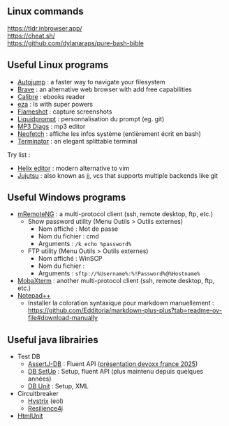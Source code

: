 ## Linux commands

https://tldr.inbrowser.app/ \
https://cheat.sh/ \
https://github.com/dylanaraps/pure-bash-bible

## Useful Linux programs

- [Autojump](https://github.com/wting/autojump) : a faster way to navigate your filesystem
- [Brave](https://brave.com/) : an alternative web browser with add free capabilities
- [Calibre](https://calibre-ebook.com/) : ebooks reader
- [eza](https://github.com/eza-community/eza) : ls with super powers
- [Flameshot](https://flameshot.org/docs/installation/installation-linux/) : capture screenshots
- [Liquidprompt](https://github.com/liquidprompt/liquidprompt) : personnalisation du prompt (eg. git)
- [MP3 Diags](https://mp3diags.sourceforge.net/) : mp3 editor
- [Neofetch](https://github.com/dylanaraps/neofetch) : affiche les infos système (entièrement écrit en bash)
- [Terminator](https://github.com/gnome-terminator/terminator) : an elegant splittable terminal

Try list :
- [Helix editor](https://helix-editor.com/) : modern alternative to vim
- [Jujutsu](https://jj-vcs.github.io/) : also known as jj, vcs that supports multiple backends like git

## Useful Windows programs

- [mRemoteNG](https://github.com/mRemoteNG/mRemoteNG) : a multi-protocol client (ssh, remote desktop, ftp, etc.)
  - Show password utility (Menu Outils > Outils externes)
    - Nom affiché : Mot de passe
    - Nom du fichier : cmd
    - Arguments : `/k echo %password%`
  - FTP utility (Menu Outils > Outils externes)
    - Nom affiché : WinSCP
    - Nom du fichier : <chemin vers WinSCP.exe>
    - Arguments : `sftp://%Username%:%!Password%@%Hostname%`
- [MobaXterm](https://mobaxterm.mobatek.net/) : another multi-protocol client (ssh, remote desktop, ftp, etc.)
- [Notepad++](https://notepad-plus-plus.org/)
  - Installer la coloration syntaxique pour markdown manuellement : https://github.com/Edditoria/markdown-plus-plus?tab=readme-ov-file#download-manually

## Useful java librairies

- Test DB
  - [AssertJ-DB](https://assertj.github.io/doc/#assertj-db) : Fluent API ([présentation devoxx france 2025](https://youtu.be/XILu4r3rIEc?si=qJ0f-IhyEPUMnXEY)) 
  - [DB SetUp](https://github.com/Ninja-Squad/DbSetup) : Setup, fluent API (plus maintenu depuis quelques années)
  - [DB Unit](https://www.dbunit.org/) : Setup, XML
- Circuitbreaker
  - [Hystrix](https://github.com/Netflix/Hystrix) (eol)
  - [Resilience4j](https://github.com/resilience4j/resilience4j)
- [HtmlUnit](https://github.com/HtmlUnit/htmlunit)
